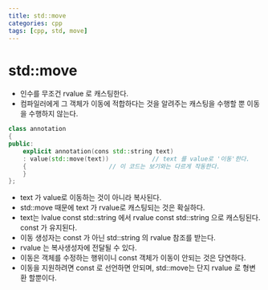 ```yaml
---
title: std::move
categories: cpp
tags: [cpp, std, move]
---
```


# std::move
 - 인수를 무조건 rvalue 로 캐스팅한다.
 - 컴파일러에게 그 객체가 이동에 적합하다는 것을 알려주는 캐스팅을 수행할 뿐 이동을 수행하지 않는다.
 
```c++
class annotation
{
public:
	explicit annotation(cons std::string text)
	: value(std::move(text))			// text 를 value로 '이동'한다.
	{						// 이 코드는 보기와는 다르게 작동한다.
	}
};
```

 - text 가 value로 이동하는 것이 아니라 복사된다. 
 - std::move 때문에 text 가 rvalue로 캐스팅되는 것은 확실하다.
 - text는 lvalue const std::string 에서 rvalue const std::string 으로 캐스팅된다. const 가 유지된다.
 - 이동 생성자는 const 가 아닌 std::string 의 rvalue 참조를 받는다.
 - rvalue 는 복사생성자에 전달될 수 있다.
 - 이동은 객체를 수정하는 행위이니 const 객체가 이동이 안되는 것은 당연하다.
 - 이동을 지원하려면 const 로 선언하면 안되며, std::move는 단지 rvalue 로 형변환 할뿐이다.

